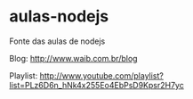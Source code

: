aulas-nodejs
============

Fonte das aulas de nodejs

Blog: http://www.waib.com.br/blog

Playlist: http://www.youtube.com/playlist?list=PLz6D6n_hNk4x255Eo4EbPsD9Kpsr2H7yc
